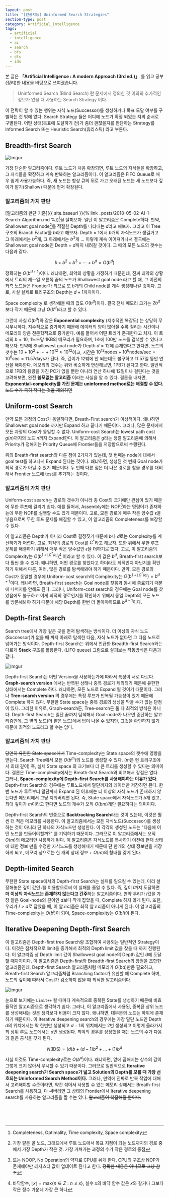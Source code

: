 ```yaml
---
layout: post
title: "[인공지능] Uninformed Search Strategies"
section-type: post
category: Artificial_Intelligence
tags:
  - artificial
  - intelligence
  - ai
  - search
  - bfs
  - dfs
  - ids
---
```


본 글은 **「Artificial Intelligence : A modern Approach (3rd ed.)」** 를 읽고 공부(정리)한 내용을 바탕으로 쓰여졌습니다.

> Uninformed Search (Blind Search) 란 문제에서 정의한 것 이외의 추가적인 정보가 없을 때 사용하는 Search Strategy 이다.

이 전략이 할 수 있는 행위는 자식 노드(Successor)를 생성하거나 목표 도달 여부를 구별하는 것 밖에 없다. Search Strategy 들은 어디에 노드가 확장 되었는 지의 순서로 구별된다. 어떤 상태(목표에 도달하기 전)가 좀더 괜찮을지를 판단하는 Strategy를 Informed Search 또는 Heuristic Search(휴리스틱) 라고 부른다.

## Breadth-first Search

![Imgur](https://i.imgur.com/RPDc90P.png)

가장 단순한 알고리즘이다. 루트 노드가 처음 확장되면, 루트 노드의 자식들을 확장하고, 그 자식들을 확장하고 계속 반복하는 알고리즘이다. 이 알고리즘은 FIFO Queue로 매우 쉽게 사용가능하다. 즉, 새 노드는 항상 큐의 뒤로 가고 오래된 노드는 새 노드보다 깊이가 얕기(Shallow) 때문에 먼저 확장된다.

### 알고리즘의 가치 판단

[알고리즘의 판단 기준]({{ site.baseurl }}{% link _posts/2018-05-02-AI-1-Search-Algorithm.md %})[^1]을 살펴보자. 일단 이 알고리즘은 Complete하다. 만약, Shallowest goal node[^2]를 적절한 Depth를 나타내는 $d$라고 해보자. 그리고 이 Tree 구조의 Branch Factor를 $b$라고 해보자. Depth = 1에서 $b$개의 자식노드가 생길거고 그 아래에서는 $b^2$개, 그 아래에서는 $b^3$개 ... 이렇게 계속 이어져가나서 결국에는 Shallowest goal node인 Depth = $d$까지 내려갈 것이다. 그 때의 모든 노드의 갯수는 다음과 같다.

$$
b + b^{2} + b^{3} + \cdots + b^{d} = O(b^{d})
$$

정확히는 $O(b^{d+1})$이다. 왜냐하면, 최악의 상황을 가정하기 때문인데, 진짜 최악의 상황에서 트리의 제--일 오른쪽 끝의 노드가 Shallowest goal node 라고 할 때, 그 이전의 좌측 노드들은 Frontier가 되므로 또 $b$개의 Child node를 계속 생성해나갈 것이다. 고로, 사실 실제로 트리구조의 Depth는 $d+1$까지이다.

Space complexity 로 생각해볼 때의 값도 $O(b^{d})$이다. 결국 전체 메모리 크기는 $2b^{d}$보다 작기 때문에 그냥 $O(b^{d})$라고 할 수 있다.

그런데 사실 $O(b^{d})$와 같은 **Exponential complexity** (지수적인 복잡도) 는 상당히 무시무시하다. 지수적으로 증가하기 때문에 데이터의 양이 많아질 수록 걸리는 시간이나 메모리의 양은 천문학적으로 증가한다. 예를 들어서 어떤 트리가 존재한다고 치자. 이 트리의 $b = 10$, 1노드당 1KB의 메모리가 필요하며, 1초에 100만 노드를 검색할 수 있다고 해보자. 만약에 Shallowest goal node가 Depth $d = 12$에 존재한다고 한다면, 노드의 갯수는 $10 + 10^{2} + \cdots + 10^{12} \approx 10^{12}$이고, 시간은 $10^{12}\text{nodes} \div 10^{6} \text{nodes/sec} = 10^{6} \text{sec} = 11.57 \text{days}$가 된다. 즉, 깊이가 12밖에 안 되는데도 불구하고 11.57일 동안 연산을 해야한다. 메모리의 갯수는 위와 비슷하게 연산해보면, 1PB가 된다고 한다. 일반적으로 1PB의 용량을 가진 PC가 없을 뿐만 아니라 연산 하나에 12일이나 걸린다는 것을 고려해보면, 완전 **쓸모없는 알고리즘** 이라는 사실을 알 수 있다. 결론을 내자면, **Exponential-complexity를 가진 문제는 uninformed method로는 해결할 수 없다.** ~~노드 수가 극히 작다는 것을 제외하면~~

## Uniform-cost Search

만약 모든 과정의 Cost가 동일하다면, Breath-First search가 이상적이다. 왜냐하면 Shallowest goal node 까지만 Expand 하고 끝나기 때문이다. 그러나, 많은 문제에서 모든 과정의 Cost가 동일할 수 없다. Uniform-cost Search는 lowest path cost $g(n)$까지의 노드 $n$까지 Expand한다. 이 알고리즘은 $g$라는 정렬 알고리즘에 의해서 Priority가 정해지는 Priority Queue에 Frontier들을 저장함으로써 수행된다.

위의 Breath-first search와 다른 점이 2가지가 있는데, 첫 번째는 node에 대해서 goal test를 하고나서 Expand 된다는 것이다. 왜냐하면, 생성된 첫 번째 Goal node가 최적 경로가 아닐 수 있기 때문이다. 두 번째 다른 점은 더 나은 경로를 찾을 경우를 대비해서 Frontier 노드에 test를 추가하는 것이다.

### 알고리즘의 가치 판단

Uniform-cost search는 경로의 갯수가 아니라 총 Cost의 크기에만 관심이 있기 때문에 무한 루프에 걸리기 쉽다. 예를 들어서, Assembly에는 NOP[^3]라는 명령어가 존재하는데 무한 NOP를 실행할 수도 있기 때문이다. 고로, 모든 경로에 매우 작은 양수값 $\epsilon$을 넣음으로써 무한 루프 문제를 해결할 수 있고, 이 알고리즘의 Completeness를 보장할 수 있다.

이 알고리즘은 Depth가 아니라 Cost로 결정짓기 때문에 $b$나 $d$로는 Complexity를 계산하기가 어렵다. 고로, 최적의 경로의 Cost를 $C^{*}$라고 해보자. 또한 위에서 무한 루프 문제를 해결하기 위해서 매우 작은 양수값인 $\epsilon$을 더하기로 했다. 고로, 이 알고리즘의 Complexity는 $O(b^{1+\lfloor{C^{*} / \epsilon}\rfloor})$[^4] 이라고 할 수 있다. 이 값은 $b^{d}$, Breath-first search보다 훨씬 클 수 있다. 왜냐하면, 어떤 경로를 찾았다고 하더라도 최적인지 아닌지를 확인하기 위해서 다른, 여러, 많은 경로를 탐색해봐야 하기 때문이다. 만약, 모든 경로의 Cost가 동일할 경우에 Uniform-cost search의 Complexity는 $O(b^{1+\lfloor{C^{*} / \epsilon}\rfloor}) = b^{d+1}$이다. 왜냐하면, Breath-first search는 Goal node를 찾음과 동시에 종료되기 때문에 나머지를 안해도 된다. 그러나, Uniform-cost search의 경우에는 Goal node를 찾았음에도 불구하고 이게 최적의 경로인지를 확인하기 위해서 동일 Depth의 모든 노드를 방문해봐야 하기 때문에 해당 Depth를 한번 더 돌아야하므로 $b^{d+1}$이다.

## Depth-first Search

Search tree에서 가장 깊은 곳을 먼저 탐색하는 방식이다. 더 이상의 자식 노드(Successor)가 없을 때 까지 아래로 탐색한 다음, 자식 노드가 없다면 그 다음 노드로 넘어가는 방식이다. Depth-first Search는 위에서 언급한 Breadth-first Search와는 다르게 **Stack** 구조를 활용한다. (LIFO queue) 그림으로 살펴보는 작동방식은 다음과 같다.

![Imgur](https://i.imgur.com/QPpGPdM.png)

Depth-first Search는 어떤 Version을 사용하는가에 따라서 특성이 서로 다르다. **Graph-search version** 에서는 반복된 상태나 중복 경로가 제외되기 때문에 유한한 상태에서는 Complete 하다. 왜냐하면, 모든 노드로 Expand 될 것이기 때문이다. 그러나 **Tree-search version** 의 경우에는 특정 루프가 반복될 가능성이 있기 때문에 Complete 하지 않다. 무한한 State space는 중복 경로의 생성을 막을 수가 없는 단점이 있다. 그러한 이유로, Graph-search든, Tree-search든 둘 다 최적의 방식은 아니다. Depth-first Search는 일단 끝까지 탐색해서 Goal-node가 나오면 중단하는 알고리즘인데, 그 옆의 노드(더 얕은 노드)에서 답이 나올 수 있지만, 그것을 확인하지 않기 때문에 최적의 노드라고 할 수는 없다.

### 알고리즘의 가치 판단

~~당연히 유한한 State space에서~~ Time-complexity는 State space의 갯수에 영향을 받는다. Search Tree에서 모든 $O(b^{m})$의 노드를 생성할 수 있다. ($m$은 현 트리구조에서 최대 깊이) 즉, 실제 State space 의 크기보다 더 큰 트리를 생성할 수 있다는 의미이다. 결론은 Time-complexity에서는 Breath-first Search와 비교해서 장점은 없다. 그러나, **Space-complexity에 Depth-first Search를 사용해야하는 이유가 있다.** Depth-first Search의 경우에는 루트노드에서 말단까지의 데이터만 저장하면 된다. 한번 노드가 루트부터 말단까지 Expand 된 이후에는 더 이상의 자식 노드가 존재하지 않는다면 메모리에서 그냥 지워버리면 된다. 즉, State space에서 자식노드가 $b$개 있고, 최대 깊이가 $m$이라고 한다면 노드의 개수가 오직 $O(bm)$개만 필요하다는 의미이다.

Depth-first Search의 변종으로 **Backtracking Search**라는 것이 있는데, 이것은 훨씬 더 적은 메모리를 사용한다. 이 알고리즘에서는 모든 자식노드(Successor)를 생성하는 것이 아니라 단 하나의 자식노드만 생성한다. 이 각각의 생성된 노드는 \"다음에 어떤 노드를 만들어야할까?\" 를 기억하기 때문이다. 그러므로 이 알고리즘에서는 오직 $O(m)$의 메모리만 사용하게 된다. 이 알고리즘은 자식노드를 복사하기 이전에 현재 상태에 대한 정보 만을 수정한 자식노드를 생성해내기 때문에 단 한개의 상태 정보만을 저장하게 되고, 메모리 상으로는 한 개의 상태 정보 + $O(m)$의 형태를 갖게 된다.

## Depth-limited Search

무한한 State space에서의 Depth-first Search는 실패를 일으킬 수 있는데, 미리 설정해놓은 깊이 값인 $l$을 이용함으로써 이 실패를 줄일 수 있다. 즉, 깊이 $l$까지 도달하면 **더 이상의 자식노드는 존재하지 않는다고 간주**하는 알고리즘이다. 만약 우리가 $l$값을 가장 얕은 Goal-node의 깊이인 $d$보다 작게 잡았을 때, Complete 하지 않게 된다. 또한, 우리가 $l > d$로 잡았을 때, 이 알고리즘은 최적 알고리즘이 아니게 된다. 이 알고리즘의 Time-complexity는 $O(b^l)$이 되며, Space-complexity는 $O(bl)$이 된다.

## Iterative Deepening Depth-first Search

이 알고리즘은 Depth-first tree Search랑 조합하여 사용되는 일반적인 Strategy이다. 이것은 점차적으로 limit을 증가해서 최적의 Depth limit 값을 찾을 때 까지 진행된다. 이 알고리즘 상 Depth limit 값이 Shallowest goal node의 Depth 값인 $d$에 도달할 때까지이다. 이 알고리즘은 Depth-first와 Breadth-first Search의 장점을 조합한 알고리즘인데, Depth-first Search 알고리즘처럼 메모리가 $O(bd)$만큼 필요하고, Breath-first Search 알고리즘처럼 Branching factor가 유한할 때 Complete 하며, 노드의 깊이에 따라서 Cost가 감소하지 않을 때 최적한 알고리즘이다.

![Imgur](https://i.imgur.com/H7HmcEO.png)

눈으로 보기에는 ```Limit++``` 될 때마다 계속적으로 중복된 State를 생성하기 때문에 비효율적인 알고리즘으로 생각하기 쉽다. 그러나, 이 알고리즘에서 사용된, 중복된 상위 노드를 생성해내는 것은 생각보다 비용이 크지 않다. 왜냐하면, 대부분의 노드는 하위에 존재하기 때문이다. 이 Iterative deepening search의 경우에는 가장 말단 노드인 Depth $d$의 위치에서는 딱 한번만 생성되고 $d-1$의 위치에서는 2번 생성되고 이렇게 올라가서 최 상위 루트 노드에서는 $d$번 생성된다. 최악의 경우를 상정했을 때는 노드의 수가 다음과 같은 공식을 갖게 된다.

$$
N(\text{IDS}) = (d)b + (d-1)b^2 + \dots + (1)b^d
$$

사실 이것도 Time-complexity로는 $O(b^d)$이다. 왜냐하면, 앞에 곱해지는 상수의 값이 그렇게 크지 않아서 무시할 수 있기 때문이다. 그러므로 일반적으로 **Iterative deepening search가 Search space가 넓고 Solution의 Depth를 모를 때 가장 선호되는 Uninformed Search Method이다.** 그러나, 만약에 진짜로 반복 작업에 대해서 고려해야할 수준이라면, 약간 섞어서 사용할 수 있는 메모리 상에서는 Breath-first Search를 사용하고, 다 써버리면 그 상태의 Frontier에서 Iterative deepening search를 사용하는 알고리즘을 짤 수는 있다. ~~알고리즘이 복잡해질 뿐이다.~~









<br/>
<br/>
<br/>

[^1]: Completeness, Optimality, Time complexity, Space complexity
[^2]: 가장 얕은 골 노드, 그래프에서 루트 노드에서 목표 지점이 되는 노드까지의 경로 중에서 가장 Depth가 작은 것. 가장 거쳐가는 과정의 수가 작은 경로의 종점
[^3]: 또는 NOOP, No Operation의 약자로 CPU를 쉬게 한다. CPU의 구조상 NOP가 존재해야만 레지스터 값이 업데이트 된다고 한다. ~~정확한 내용은 아니므로 그냥 참조~~
[^4]: 바닥함수, $\lfloor x \rfloor = \text{max}\{n \in Z: n\le x\}$, 실수 $x$의 바닥 함수 값은 $x$와 같거나 그보다 작은 정수 가운데 가장 큰 하나
